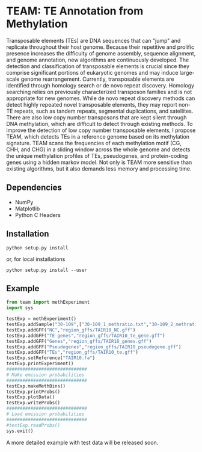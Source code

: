 TEAM: TE Annotation from Methylation
====================================

Transposable elements (TEs) are DNA sequences that can "jump" and replicate throughout their host genome. Because their repetitive and prolific presence increases the difficulty of genome assembly, sequence alignment, and genome annotation, new algorithms are continuously developed. The detection and classification of transposable elements is crucial since they comprise significant portions of eukaryotic genomes and may induce large-scale genome rearrangement. Currently, transposable elements are identified through homology search or de novo repeat discovery. Homology searching relies on previously characterized transposon families and is not appropriate for new genomes. While de novo repeat discovery methods can detect highly repeated novel transposable elements, they may report non-TE repeats, such as tandem repeats, segmental duplications, and satellites. There are also low copy number transposons that are kept silent through DNA methylation, which are difficult to detect through existing methods. To improve the detection of low copy number transposable elements, I propose TEAM, which detects TEs in a reference genome based on its methylation signature. TEAM scans the frequencies of each methylation motif (CG, CHH, and CHG) in a sliding window across the whole genome and detects the unique methylation profiles of TEs, pseudogenes, and protein-coding genes using a hidden markov model. Not only is TEAM more sensitive than existing algorithms, but it also demands less memory and processing time.

Dependencies
------------

- NumPy
- Matplotlib
- Python C Headers

Installation
------------

```Shell
python setup.py install
```

or, for local installations

```Shell
python setup.py install --user
```

Example
-------------

```python
from team import methExperiment
import sys

testExp = methExperiment()
testExp.addSample("30-109",["30-109_1_methratio.txt","30-109_2_methratio.txt"])
testExp.addGFF("NC","region_gffs/TAIR10_NC.gff")
testExp.addGFF("TE genes","region_gffs/TAIR10_te_gene.gff")
testExp.addGFF("Genes","region_gffs/TAIR10_genes.gff")
testExp.addGFF("Pseudogenes","region_gffs/TAIR10_pseudogene.gff")
testExp.addGFF("TEs","region_gffs/TAIR10_te.gff")
testExp.setReference("TAIR10.fa")
testExp.printExperiment()
##############################
# Make emission probabilities
##############################
testExp.makeMethBins()
testExp.printProbs()
testExp.plotData()
testExp.writeProbs()
##############################
# Load emission probabilities
##############################
#testExp.readProbs()
sys.exit()
```
A more detailed example with test data will be released soon.
